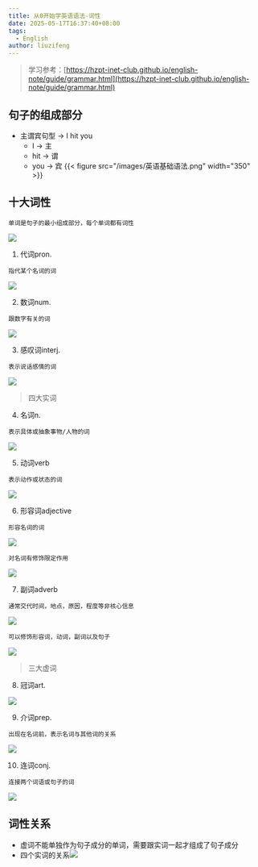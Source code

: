 ```yaml
---
title: 从0开始学英语语法-词性
date: 2025-05-17T16:37:40+08:00
tags:
  - English
author: liuzifeng
---
```

> 学习参考：[https://hzpt-inet-club.github.io/english-note/guide/grammar.html](https://hzpt-inet-club.github.io/english-note/guide/grammar.html)
## 句子的组成部分

- 主谓宾句型 -> I hit you
	- I -> 主
	- hit -> 谓
	- you -> 宾
{{< figure src="/images/英语基础语法.png" width="350" >}}

## 十大词性

`单词是句子的最小组成部分，每个单词都有词性`

![](/images/英语基础语法-1.png)

1. 代词pron.

`指代某个名词的词`

![](/images/英语基础语法-2.png)

2. 数词num.

`跟数字有关的词`

![](/images/英语基础语法-3.png)

3. 感叹词interj.

`表示说话感情的词`

![](/images/英语基础语法-4.png)

> 四大实词

4. 名词n.

`表示具体或抽象事物/人物的词`

![](/images/英语基础语法-5.png)

5. 动词verb

`表示动作或状态的词`

![](/images/从0开始学英语语法.png)

6. 形容词adjective

`形容名词的词`

![](/images/从0开始学英语语法-1.png)

`对名词有修饰限定作用`

![](/images/从0开始学英语语法-2.png)

7. 副词adverb

`通常交代时间，地点，原因，程度等非核心信息`

![](/images/从0开始学英语语法-3.png)

`可以修饰形容词，动词，副词以及句子`

![](/images/从0开始学英语语法-4.png)

> 三大虚词

8. 冠词art.

![](/images/从0开始学英语语法-5.png)

9. 介词prep.

`出现在名词前，表示名词与其他词的关系`

![](/images/从0开始学英语语法-6.png)

10. 连词conj.

`连接两个词语或句子的词`

![](/images/从0开始学英语语法-7.png)

## 词性关系

- 虚词不能单独作为句子成分的单词，需要跟实词一起才组成了句子成分
- 四个实词的关系![](/images/从0开始学英语语法-8.png)